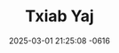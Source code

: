 ---
layout: cast
date: 2025-03-01 21:25:08 -0616
categories: actor

# Site Attributes
title: "Txiab Yaj"
permalink: "/cast/Txiab_Yaj"

# Actor/Actress Attributes
thumbnail: "/cast/Txiab Yaj.jpeg"
---